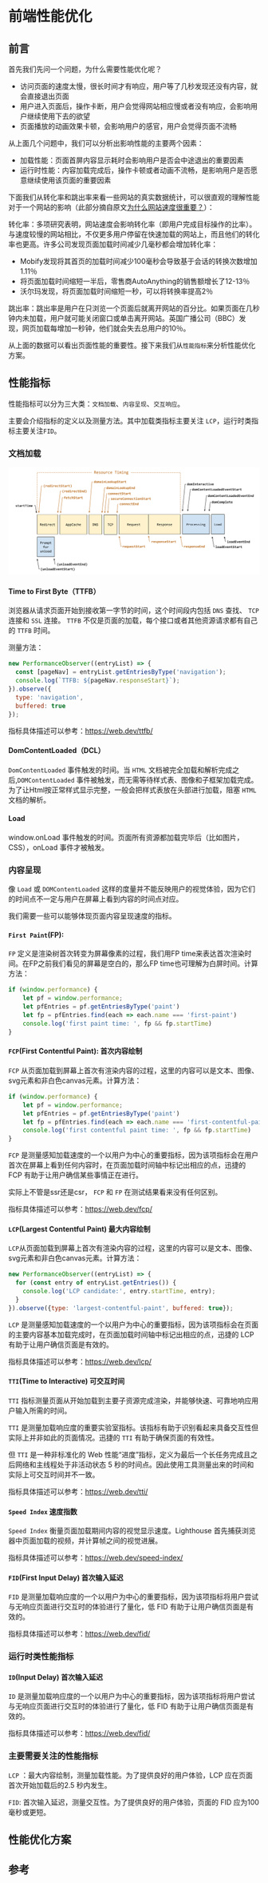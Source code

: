 # 前端性能优化

## 前言

首先我们先问一个问题，为什么需要性能优化呢？

- 访问页面的速度太慢，很长时间才有响应，用户等了几秒发现还没有内容，就会直接退出页面
- 用户进入页面后，操作卡断，用户会觉得网站相应慢或者没有响应，会影响用户继续使用下去的欲望
- 页面播放的动画效果卡顿，会影响用户的感官，用户会觉得页面不流畅

从上面几个问题中，我们可以分析出影响性能的主要两个因素：

- 加载性能：页面首屏内容显示耗时会影响用户是否会中途退出的重要因素
- 运行时性能：内容加载完成后，操作卡顿或者动画不流畅，是影响用户是否愿意继续使用该页面的重要因素


下面我们从转化率和跳出率来看一些网站的真实数据统计，可以很直观的理解性能对于一个网站的影响（此部分摘自原文[为什么网站速度很重要？](https://www.cloudflare.com/zh-cn/learning/performance/why-site-speed-matters)）：

转化率：多项研究表明，网站速度会影响转化率（即用户完成目标操作的比率）。与速度较慢的网站相比，不仅更多用户停留在快速加载的网站上，而且他们的转化率也更高。许多公司发现页面加载时间减少几毫秒都会增加转化率：

- Mobify发现将其首页的加载时间减少100毫秒会导致基于会话的转换次数增加1.11％
- 将页面加载时间缩短一半后，零售商AutoAnything的销售额增长了12-13％
- 沃尔玛发现，将页面加载时间缩短一秒，可以将转换率提高2％


跳出率：跳出率是用户在只浏览一个页面后就离开网站的百分比。如果页面在几秒钟内未加载，用户就可能关闭窗口或单击离开网站。英国广播公司（BBC）发现，网页加载每增加一秒钟，他们就会失去总用户的10％。


从上面的数据可以看出页面性能的重要性。接下来我们从`性能指标`来分析性能优化方案。

## 性能指标

性能指标可以分为三大类：`文档加载`、`内容呈现`、`交互响应`。

主要会介绍指标的定义以及测量方法。其中加载类指标主要关注 `LCP`，运行时类指标主要关注`FID`。

### 文档加载

![timestamp-diagram](./timestamp-diagram.svg)

#### Time to First Byte（TTFB）

浏览器从请求页面开始到接收第一字节的时间，这个时间段内包括 `DNS` 查找、 `TCP` 连接和 `SSL` 连接。 `TTFB` 不仅是页面的加载，每个接口或者其他资源请求都有自己的 `TTFB` 时间。

测量方法：

```js
new PerformanceObserver((entryList) => {
  const [pageNav] = entryList.getEntriesByType('navigation');
  console.log(`TTFB: ${pageNav.responseStart}`);
}).observe({
  type: 'navigation',
  buffered: true
});
```

指标具体描述可以参考：https://web.dev/ttfb/


#### DomContentLoaded（DCL）

`DomContentLoaded` 事件触发的时间。当 `HTML` 文档被完全加载和解析完成之后,`DOMContentLoaded` 事件被触发，而无需等待样式表、图像和子框架加载完成。为了让Html按正常样式显示完整，一般会把样式表放在头部进行加载，阻塞 `HTML` 文档的解析。


#### Load

window.onLoad 事件触发的时间。页面所有资源都加载完毕后（比如图片，CSS），onLoad 事件才被触发。


### 内容呈现

像 `Load` 或 `DOMContentLoaded` 这样的度量并不能反映用户的视觉体验，因为它们的时间点不一定与用户在屏幕上看到内容的时间点对应。

我们需要一些可以能够体现页面内容呈现速度的指标。

#### `First Paint`(FP): 

`FP` 定义是渲染树首次转变为屏幕像素的过程，我们用FP time来表达首次渲染时间。在FP之前我们看见的屏幕是空白的，那么FP time也可理解为白屏时间。计算方法：

```js
if (window.performance) {
    let pf = window.performance;
    let pfEntries = pf.getEntriesByType('paint')
    let fp = pfEntries.find(each => each.name === 'first-paint')
    console.log('first paint time: ', fp && fp.startTime)
}
```

#### `FCP`(First Contentful Paint): 首次内容绘制

`FCP` 从页面加载到屏幕上首次有渲染内容的过程，这里的内容可以是文本、图像、svg元素和非白色canvas元素。计算方法：

```js
if (window.performance) {
    let pf = window.performance;
    let pfEntries = pf.getEntriesByType('paint')
    let fp = pfEntries.find(each => each.name === 'first-contentful-paint')
    console.log('first contentful paint time: ', fp && fp.startTime)
}
```

`FCP` 是测量感知加载速度的一个以用户为中心的重要指标，因为该项指标会在用户首次在屏幕上看到任何内容时，在页面加载时间轴中标记出相应的点，迅捷的 FCP 有助于让用户确信某些事情正在进行。

实际上不管是ssr还是csr， `FCP` 和 `FP` 在测试结果看来没有任何区别。

指标具体描述可以参考：https://web.dev/fcp/

#### `LCP`(Largest Contentful Paint) 最大内容绘制

`LCP`从页面加载到屏幕上首次有渲染内容的过程，这里的内容可以是文本、图像、svg元素和非白色canvas元素。计算方法：

```js
new PerformanceObserver((entryList) => {
  for (const entry of entryList.getEntries()) {
    console.log('LCP candidate:', entry.startTime, entry);
  }
}).observe({type: 'largest-contentful-paint', buffered: true});
```

`LCP` 是测量感知加载速度的一个以用户为中心的重要指标，因为该项指标会在页面的主要内容基本加载完成时，在页面加载时间轴中标记出相应的点，迅捷的 LCP 有助于让用户确信页面是有效的。

指标具体描述可以参考：https://web.dev/lcp/


#### `TTI`(Time to Interactive) 可交互时间

`TTI` 指标测量页面从开始加载到主要子资源完成渲染，并能够快速、可靠地响应用户输入所需的时间。

`TTI` 是测量加载响应度的重要实验室指标。该指标有助于识别看起来具备交互性但实际上并非如此的页面情况。迅捷的 `TTI` 有助于确保页面的有效性。

但 `TTI` 是一种非标准化的 Web 性能“进度”指标，定义为最后一个长任务完成且之后网络和主线程处于非活动状态 5 秒的时间点。因此使用工具测量出来的时间和实际上可交互时间并不一致。

指标具体描述可以参考：https://web.dev/tti/

#### `Speed Index` 速度指数

`Speed Index` 衡量页面加载期间内容的视觉显示速度。Lighthouse 首先捕获浏览器中页面加载的视频，并计算帧之间的视觉进展。

指标具体描述可以参考：https://web.dev/speed-index/


#### `FID`(First Input Delay) 首次输入延迟

`FID` 是测量加载响应度的一个以用户为中心的重要指标，因为该项指标将用户尝试与无响应页面进行交互时的体验进行了量化，低 FID 有助于让用户确信页面是有效的。

指标具体描述可以参考：https://web.dev/fid/


### 运行时类性能指标

#### `ID`(Input Delay) 首次输入延迟

`ID` 是测量加载响应度的一个以用户为中心的重要指标，因为该项指标将用户尝试与无响应页面进行交互时的体验进行了量化，低 FID 有助于让用户确信页面是有效的。

指标具体描述可以参考：https://web.dev/fid/

### 主要需要关注的性能指标

`LCP` ：最大内容绘制，测量加载性能。为了提供良好的用户体验，LCP 应在页面首次开始加载后的2.5 秒内发生。

`FID`: 首次输入延迟，测量交互性。为了提供良好的用户体验，页面的 FID 应为100 毫秒或更短。


## 性能优化方案

## 参考



